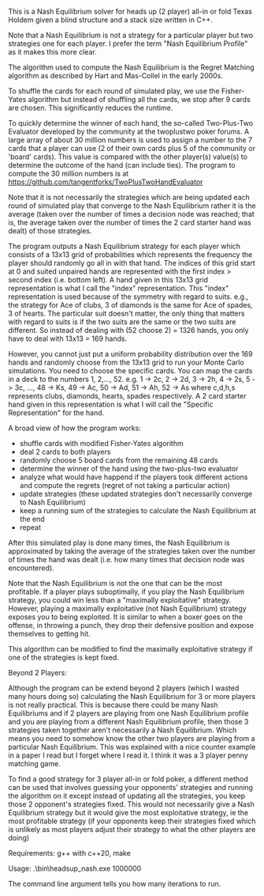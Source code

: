 This is a Nash Equilibrium solver for heads up (2 player) all-in or fold Texas Holdem given a blind structure and a stack size written in C++.

Note that a Nash Equilibrium is not a strategy for a particular player but two strategies one for each player. I prefer the term "Nash Equilibrium Profile" as it makes this more clear.

The algorithm used to compute the Nash Equilibrium is the Regret Matching algorithm as described by Hart and Mas-Collel in the early 2000s.

To shuffle the cards for each round of simulated play, we use the Fisher-Yates algorithm but instead of shuffling all the cards, we stop after 9 cards are chosen. This significantly reduces the runtime.

To quickly determine the winner of each hand, the so-called Two-Plus-Two Evaluator developed by the community at the twoplustwo poker forums.  A large array of about 30 million numbers is used to assign a number to the 7 cards that a player can use (2 of their own cards plus 5 of the community or 'board' cards).  This value is compared with the other player(s) value(s) to determine the outcome of the hand (can include ties). The program to compute the 30 million numbers is at https://github.com/tangentforks/TwoPlusTwoHandEvaluator

Note that it is not necessarily the strategies which are being updated each round of simulated play that converge to the Nash Equilibrium rather it is the average (taken over the number of times a decision node was reached; that is, the average taken over the number of times the 2 card starter hand was dealt) of those strategies.

The program outputs a Nash Equilibrium strategy for each player which consists of a 13x13 grid of probabilities which represents the frequency the player should randomly go all in with that hand. The indices of this grid start at 0 and suited unpaired hands are represented with the first index > second index (i.e. bottom left). A hand given in this 13x13 grid representation is what I call the "index" representation. This "index" representation is used because of the symmetry with regard to suits. e.g., the strategy for Ace of clubs, 3 of diamonds is the same for Ace of spades, 3 of hearts. The particular suit doesn't matter, the only thing that matters with regard to suits is if the two suits are the same or the two suits are different. So instead of dealing with (52 choose 2) = 1326 hands, you only have to deal with 13x13 = 169 hands. 

However, you cannot just put a uniform probability distribution over the 169 hands and randomly choose from the 13x13 grid to run your Monte Carlo simulations. You need to choose the specific cards. You can map the cards in a deck to the numbers 1, 2,..., 52.  e.g. 1 -> 2c, 2 -> 2d, 3 -> 2h, 4 -> 2s, 5 -> 3c, ..., 48 -> Ks, 49 -> Ac, 50 -> Ad, 51 -> Ah, 52 -> As where c,d,h,s represents clubs, diamonds, hearts, spades respectively.  A 2 card starter hand given in this representation is what I will call the "Specific Representation" for the hand.

A broad view of how the program works:

- shuffle cards with modified Fisher-Yates algorithm
- deal 2 cards to both players
- randomly choose 5 board cards from the remaining 48 cards
- determine the winner of the hand using the two-plus-two evaluator
- analyze what would have happend if the players took different actions and compute the regrets (regret of not taking a particular action)
- update strategies (these updated strategies don't necessarily converge to Nash Equilibrium)
- keep a running sum of the strategies to calculate the Nash Equilibrium at the end
- repeat

After this simulated play is done many times, the Nash Equilibrium is
approximated by taking the average of the strategies taken over the number
of times the hand was dealt (i.e. how many times that decision node was encountered).

Note that the Nash Equilibrium is not the one that can be the most profitable. If a player plays suboptimally, if you play the Nash Equilibrium strategy, you could win less than a "maximally exploitative" strategy.  However, playing a maximally exploitative (not Nash Equilibrium) strategy exposes you to being exploited. It is similar to when a boxer goes on the offense, in throwing a punch, they drop their defensive position and expose themselves to getting hit.

This algorithm can be modified to find the maximally exploitative strategy if one of the strategies is kept fixed.

Beyond 2 Players:

Although the program can be extend beyond 2 players (which I wasted many hours doing so) calculating the Nash Equilibrium for 3 or more players is not really practical.  This is because there could be many Nash Equilibriums and if 2 players are playing from one Nash Equilibrium profile and you are playing from a different Nash Equilibrium profile, then those 3 strategies taken together aren't necessarily a Nash Equilibrium. Which means you need to somehow know the other two players are playing from a particular Nash Equilibrium. This was explained with a nice counter example in a paper I read but I forget where I read it. I think it was a 3 player penny matching game.

To find a good strategy for 3 player all-in or fold poker, a different method can be used that involves guessing your opponents' strategies and running the algorithm on it except instead of updating all the strategies, you keep those 2 opponent's strategies fixed. This would not necessarily give a Nash Equilibrium strategy but it would give the most exploitative strategy, ie the most profitable strategy (if your opponents keep their strategies fixed which is unlikely as most players adjust their strategy to what the other players are doing)


Requirements: g++ with c++20, make

Usage: .\bin\headsup_nash.exe 1000000

The command line argument tells you how many iterations to run.
